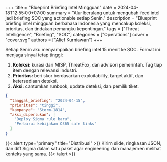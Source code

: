 +++
title = "Blueprint Briefing Intel Mingguan"
date = 2024-04-18T12:55:00+07:00
summary = "Alur berulang untuk mengubah feed intel jadi briefing SOC yang actionable setiap Senin."
description = "Blueprint briefing intel mingguan berbahasa Indonesia yang mencakup koleksi, prioritas, dan tindakan pemangku kepentingan."
tags = ["Threat Intelligence", "Briefing", "SOC"]
categories = ["Operations"]
cover = "cover.svg"
authors = ["Alief Kurniawan"]
+++

Setiap Senin aku menyampaikan briefing intel 15 menit ke SOC. Format ini menjaga sinyal tetap tinggi:

1. **Koleksi:** kurasi dari MISP, ThreatFox, dan advisori pemerintah. Tag tiap item dengan relevansi industri.
2. **Prioritas:** beri skor berdasarkan exploitability, target aktif, dan ketersediaan deteksi.
3. **Aksi:** cantumkan runbook, update deteksi, dan pemilik tiket.

```json
{
  "tanggal_briefing": "2024-04-15",
  "prioritas": "tinggi",
  "kampanye": "Storm-1814",
  "aksi_diperlukan": [
    "Deploy Sigma rule baru",
    "Perbarui kebijakan O365 safe links"
  ]
}
```

{{< alert type="primary" title="Distribusi" >}}
Kirim slide, ringkasan JSON, dan diff Sigma dalam satu paket agar engineering dan manajemen melihat konteks yang sama.
{{< /alert >}}

